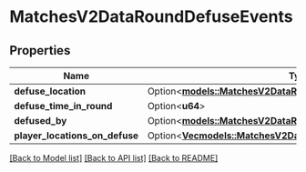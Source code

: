 # MatchesV2DataRoundDefuseEvents

## Properties

Name | Type | Description | Notes
------------ | ------------- | ------------- | -------------
**defuse_location** | Option<[**models::MatchesV2DataRoundEventLocation**](MatchesV2DataRoundEventLocation.md)> |  | [optional]
**defuse_time_in_round** | Option<**u64**> |  | [optional]
**defused_by** | Option<[**models::MatchesV2DataRoundPlayer**](MatchesV2DataRoundPlayer.md)> |  | [optional]
**player_locations_on_defuse** | Option<[**Vec<models::MatchesV2DataRoundPlayerLocationsOnEvent>**](MatchesV2DataRoundPlayerLocationsOnEvent.md)> |  | [optional]

[[Back to Model list]](../README.md#documentation-for-models) [[Back to API list]](../README.md#documentation-for-api-endpoints) [[Back to README]](../README.md)


